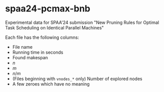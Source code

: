 # spaa24-pcmax-bnb
Experimental data for SPAA'24 submission "New Pruning Rules for Optimal Task Scheduling on Identical Parallel Machines"

Each file has the following columns:
* File name
* Running time in seconds
* Found makespan
* $n$
* $m$
* $n/m$
* (Files beginning with `vnodes_*` only) Number of explored nodes
* A few zeroes which have no meaning
